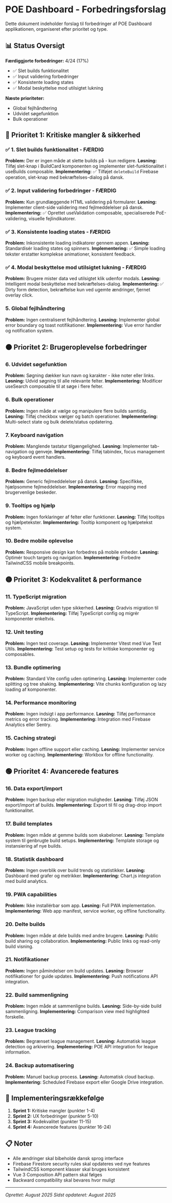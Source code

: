 # POE Dashboard - Forbedringsforslag

Dette dokument indeholder forslag til forbedringer af POE Dashboard applikationen, organiseret efter prioritet og type.

## 📊 Status Oversigt
**Færdiggjorte forbedringer:** 4/24 (17%)
- ✅ Slet builds funktionalitet
- ✅ Input validering forbedringer  
- ✅ Konsistente loading states
- ✅ Modal beskyttelse mod utilsigtet lukning

**Næste prioriteter:**
- Global fejlhåndtering
- Udvidet søgefunktion
- Bulk operationer

## 🔴 Prioritet 1: Kritiske mangler & sikkerhed

### ✅ 1. Slet builds funktionalitet - **FÆRDIG**
**Problem:** Der er ingen måde at slette builds på - kun redigere.
**Løsning:** Tilføj slet-knap i BuildCard komponenten og implementer slet-funktionalitet i useBuilds composable.
**Implementering:** ✅ Tilføjet `deleteBuild` Firebase operation, slet-knap med bekræftelses-dialog på dansk.

### ✅ 2. Input validering forbedringer - **FÆRDIG**
**Problem:** Kun grundlæggende HTML validering på formularer.
**Løsning:** Implementer client-side validering med fejlmeddelelser på dansk.
**Implementering:** ✅ Oprettet useValidation composable, specialiserede PoE-validering, visuelle fejlindikatorer.

### ✅ 3. Konsistente loading states - **FÆRDIG**
**Problem:** Inkonsistente loading indikatorer gennem appen.
**Løsning:** Standardisér loading states og spinners.
**Implementering:** ✅ Simple loading tekster erstatter komplekse animationer, konsistent feedback.

### ✅ 4. Modal beskyttelse mod utilsigtet lukning - **FÆRDIG**
**Problem:** Brugere mister data ved utilsigtet klik udenfor modals.
**Løsning:** Intelligent modal beskyttelse med bekræftelses-dialog.
**Implementering:** ✅ Dirty form detection, bekræftelse kun ved ugemte ændringer, fjernet overlay click.

### 5. Global fejlhåndtering
**Problem:** Ingen centraliseret fejlhåndtering.
**Løsning:** Implementer global error boundary og toast notifikationer.
**Implementering:** Vue error handler og notification system.

## 🟠 Prioritet 2: Brugeroplevelse forbedringer

### 6. Udvidet søgefunktion
**Problem:** Søgning dækker kun navn og karakter - ikke noter eller links.
**Løsning:** Udvid søgning til alle relevante felter.
**Implementering:** Modificer useSearch composable til at søge i flere felter.

### 6. Bulk operationer
**Problem:** Ingen måde at vælge og manipulere flere builds samtidig.
**Løsning:** Tilføj checkbox vælger og batch operationer.
**Implementering:** Multi-select state og bulk delete/status opdatering.

### 7. Keyboard navigation
**Problem:** Manglende tastatur tilgængelighed.
**Løsning:** Implementer tab-navigation og genveje.
**Implementering:** Tilføj tabindex, focus management og keyboard event handlers.

### 8. Bedre fejlmeddelelser
**Problem:** Generic fejlmeddelelser på dansk.
**Løsning:** Specifikke, hjælpsomme fejlmeddelelser.
**Implementering:** Error mapping med brugervenlige beskeder.

### 9. Tooltips og hjælp
**Problem:** Ingen forklaringer af felter eller funktioner.
**Løsning:** Tilføj tooltips og hjælpetekster.
**Implementering:** Tooltip komponent og hjælpetekst system.

### 10. Bedre mobile oplevelse
**Problem:** Responsive design kan forbedres på mobile enheder.
**Løsning:** Optimér touch targets og navigation.
**Implementering:** Forbedre TailwindCSS mobile breakpoints.

## 🟡 Prioritet 3: Kodekvalitet & performance

### 11. TypeScript migration
**Problem:** JavaScript uden type sikkerhed.
**Løsning:** Gradvis migration til TypeScript.
**Implementering:** Tilføj TypeScript config og migrér komponenter enkeltvis.

### 12. Unit testing
**Problem:** Ingen test coverage.
**Løsning:** Implementer Vitest med Vue Test Utils.
**Implementering:** Test setup og tests for kritiske komponenter og composables.

### 13. Bundle optimering
**Problem:** Standard Vite config uden optimering.
**Løsning:** Implementer code splitting og tree shaking.
**Implementering:** Vite chunks konfiguration og lazy loading af komponenter.

### 14. Performance monitoring
**Problem:** Ingen indsigt i app performance.
**Løsning:** Tilføj performance metrics og error tracking.
**Implementering:** Integration med Firebase Analytics eller Sentry.

### 15. Caching strategi
**Problem:** Ingen offline support eller caching.
**Løsning:** Implementer service worker og caching.
**Implementering:** Workbox for offline functionality.

## 🟢 Prioritet 4: Avancerede features

### 16. Data export/import
**Problem:** Ingen backup eller migration muligheder.
**Løsning:** Tilføj JSON export/import af builds.
**Implementering:** Export til fil og drag-drop import funktionalitet.

### 17. Build templates
**Problem:** Ingen måde at gemme builds som skabeloner.
**Løsning:** Template system til genbrugte build setups.
**Implementering:** Template storage og instansiering af nye builds.

### 18. Statistik dashboard
**Problem:** Ingen overblik over build trends og statistikker.
**Løsning:** Dashboard med grafer og metrikker.
**Implementering:** Chart.js integration med build analytics.

### 19. PWA capabilities
**Problem:** Ikke installérbar som app.
**Løsning:** Full PWA implementation.
**Implementering:** Web app manifest, service worker, og offline functionality.

### 20. Delte builds
**Problem:** Ingen måde at dele builds med andre brugere.
**Løsning:** Public build sharing og collaboration.
**Implementering:** Public links og read-only build visning.

### 21. Notifikationer
**Problem:** Ingen påmindelser om build updates.
**Løsning:** Browser notifikationer for guide updates.
**Implementering:** Push notifications API integration.

### 22. Build sammenligning
**Problem:** Ingen måde at sammenligne builds.
**Løsning:** Side-by-side build sammenligning.
**Implementering:** Comparison view med highlighted forskelle.

### 23. League tracking
**Problem:** Begrænset league management.
**Løsning:** Automatisk league detection og arkivering.
**Implementering:** POE API integration for league information.

### 24. Backup automatisering
**Problem:** Manuel backup process.
**Løsning:** Automatisk cloud backup.
**Implementering:** Scheduled Firebase export eller Google Drive integration.

## 🔧 Implementeringsrækkefølge

1. **Sprint 1:** Kritiske mangler (punkter 1-4)
2. **Sprint 2:** UX forbedringer (punkter 5-10)  
3. **Sprint 3:** Kodekvalitet (punkter 11-15)
4. **Sprint 4:** Avancerede features (punkter 16-24)

## 📋 Noter

- Alle ændringer skal bibeholde dansk sprog interface
- Firebase Firestore security rules skal opdateres ved nye features
- TailwindCSS komponent klasser skal bruges konsistent
- Vue 3 Composition API pattern skal følges
- Backward compatibility skal bevares hvor muligt

---

*Oprettet: August 2025*
*Sidst opdateret: August 2025*
